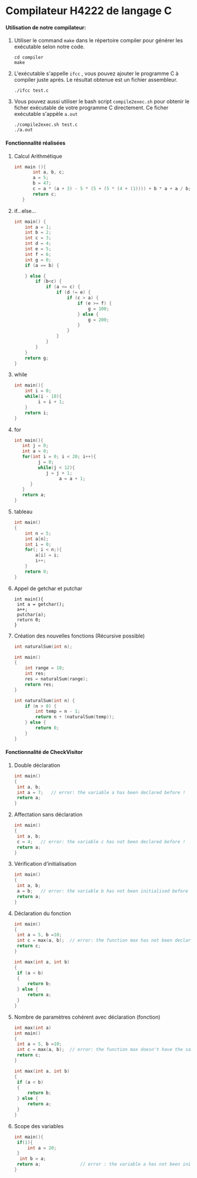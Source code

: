# Compilateur H4222 de langage C

#### Utilisation de notre compilateur:

1. Utiliser le command `make` dans le répertoire compiler pour générer les exécutable selon notre code.

   ```shell
   cd compiler
   make
   ```

2. L'exécutable s'appelle ```ifcc``` , vous pouvez ajouter le programme C à compiler juste après. Le résultat obtenue est un fichier assembleur.

   ```shell
   ./ifcc test.c
   ```

3. Vous pouvez aussi utiliser le bash script `compile2exec.sh` pour obtenir le ficher exécutable de votre programme C directement. Ce ficher exécutable s'appèle `a.out`

   ```
   ./compile2exec.sh test.c
   ./a.out
   ```
#### Fonctionnalité réalisées 

1. Calcul Arithmétique

   ```c
   int main (){
          int a, b, c;
          a = 5;
          b = 47;
          c = a * (a + 3) - 5 * (5 + (5 * (4 + (1)))) + b * a + a / b;
          return c;
      }
   ```

2. if...else...

   ```c
   int main() {
       int a = 1;
       int b = 2;
       int c = 3;
       int d = 4;
       int e = 5;
       int f = 6;
       int g = 0;
       if (a == b) {
   
       } else {
           if (b<c) {
               if (a <= c) {
                   if (d != e) {
                       if (c > a) {
                           if (e >= f) {
                               g = 100;
                           } else {
                               g = 200;
                           }
                       }
                   }
               }
           }
       }
       return g;
   }
   ```

3. while

   ```c
   int main(){
       int i = 0;
       while(i - 10){
   			i = i + 1;
       }
       return i;
   }
   ```

4. for

   ```c
   int main(){
      int j = 0;
      int a = 0;
      for(int i = 0; i < 20; i++){
   	 		j = 0;
   			while(j < 12){
               j = j + 1;
   	    			a = a + 1;
         }
      }
      return a;
   }
   ```

5. tableau

   ```c
   int main()
   {
       int n = 5;
       int a[n];
       int i = 0;
       for(; i < n;){
           a[i] = i;
           i++;
       }
       return 0;
   }
   ```

6. Appel de getchar et putchar

   ```
   int main(){
   	int a = getchar();
   	a++;
   	putchar(a);
   	return 0;
   }
   ```

   

7. Création des nouvelles fonctions (Récursive possible)

   ```c
   int naturalSum(int n);
   
   int main()
   {
       int range = 10;
       int res;
       res = naturalSum(range);
       return res;
   }
   
   int naturalSum(int n) {
       if (n > 0) {
           int temp = n - 1;
           return n + (naturalSum(temp));
       } else {
           return 0;
       }
   }
   ```

   

#### Fonctionnalité de CheckVisitor

1. Double déclaration

   ```c
   int main()
   {
   	int a, b;
   	int a = 7;   // error: the variable a has been declared before !
   	return a;
   }
   ```

2. Affectation sans déclaration

   ```c
   int main()
   {
   	int a, b;
   	c = 4;   // error: the variable c has not been declared before !
   	return a;
   }
   ```

3. Vérification d’initialisation

   ```c
   int main()
   {
   	int a, b;
   	a = b;   // error: the variable b has not been initialised before !
   	return a;
   }
   ```

4. Déclaration du fonction

   ```c
   int main()
   {
   	int a = 5, b =10;
   	int c = max(a, b);  // error: the function max has not been declared before !
   	return c;
   }
   
   int max(int a, int b)
   {
   	if (a < b)
   	{
   		return b;
   	} else {
   		return a;
   	}
   }
   ```

5. Nombre de paramètres cohérent avec déclaration (fonction) 

   ```c
   int max(int a)
   int main()
   {
   	int a = 5, b =10;
   	int c = max(a, b);  // error: the function max doesn't have the same signature as declaration before !
   	return c;
   }
   
   int max(int a, int b)
   {
   	if (a < b)
   	{
   		return b;
   	} else {
   		return a;
   	}
   }
   ```

6. Scope des variables

   ```c
   int main(){
   	if(1){
   		int a = 20;
   	}
     int b = a;
   	return a;				// error : the variable a has not been initialized !
   }
   ```

   